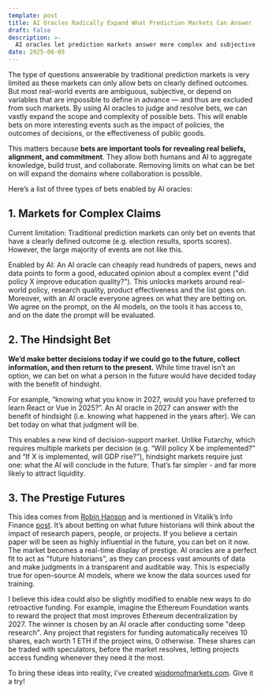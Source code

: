 ```yaml
---
template: post
title: AI Oracles Radically Expand What Prediction Markets Can Answer
draft: False
description: >-
  AI oracles let prediction markets answer more complex and subjective questions, making them far more powerful and useful.
date: 2025-08-05
---
```


The type of questions answerable by traditional prediction markets is very limited as these markets can only allow bets on clearly defined outcomes. But most real-world events are ambiguous, subjective, or depend on variables that are impossible to define in advance — and thus are excluded from such markets. By using AI oracles to judge and resolve bets, we can vastly expand the scope and complexity of possible bets. This will enable bets on more interesting events such as the impact of policies, the outcomes of decisions, or the effectiveness of public goods.

This matters because **bets are important tools for revealing real beliefs, alignment, and commitment**. They allow both humans and AI to aggregate knowledge, build trust, and collaborate. Removing limits on what can be bet on will expand the domains where collaboration is possible.

Here’s a list of three types of bets enabled by AI oracles:

## 1. Markets for Complex Claims

Current limitation: Traditional prediction markets can only bet on events that have a clearly defined outcome (e.g. election results, sports scores). However, the large majority of events are not like this.

Enabled by AI: An AI oracle can cheaply read hundreds of papers, news and data points to form a good, educated opinion about a complex event ("did policy X improve education quality?"). This unlocks markets around real-world policy, research quality, product effectiveness and the list goes on. Moreover, with an AI oracle everyone agrees on what they are betting on. We agree on the prompt, on the AI models, on the tools it has access to, and on the date the prompt will be evaluated.

## 2. The Hindsight Bet

**We’d make better decisions today if we could go to the future, collect information, and then return to the present.** While time travel isn’t an option, we can bet on what a person in the future would have decided today with the benefit of hindsight.

For example, “knowing what you know in 2027, would you have preferred to learn React or Vue in 2025?”. An AI oracle in 2027 can answer with the benefit of hindsight (i.e. knowing what happened in the years after). We can bet today on what that judgment will be.

This enables a new kind of decision-support market. Unlike Futarchy, which requires multiple markets per decision (e.g. “Will policy X be implemented?” and “If X is implemented, will GDP rise?”), hindsight markets require just one: what the AI will conclude in the future. That’s far simpler - and far more likely to attract liquidity.

## 3. The Prestige Futures

This idea comes from [Robin Hanson](https://www.overcomingbias.com/p/more-academic-prestige-futureshtml) and is mentioned in Vitalik’s Info Finance [post](https://vitalik.eth.limo/general/2024/11/09/infofinance.html). It’s about betting on what future historians will think about the impact of research papers, people, or projects. If you believe a certain paper will be seen as highly influential in the future, you can bet on it now. The market becomes a real-time display of prestige. AI oracles are a perfect fit to act as "future historians", as they can process vast amounts of data and make judgments in a transparent and auditable way. This is especially true for open-source AI models, where we know the data sources used for training.

I believe this idea could also be slightly modified to enable new ways to do retroactive funding. For example, imagine the Ethereum Foundation wants to reward the project that most improves Ethereum decentralization by 2027. The winner is chosen by an AI oracle after conducting some "deep research". Any project that registers for funding automatically receives 10 shares, each worth 1 ETH if the project wins, 0 otherwise. These shares can be traded with speculators, before the market resolves, letting projects access funding whenever they need it the most.

To bring these ideas into reality, I've created [wisdomofmarkets.com](https://wisdomofmarkets.com). Give it a try!
